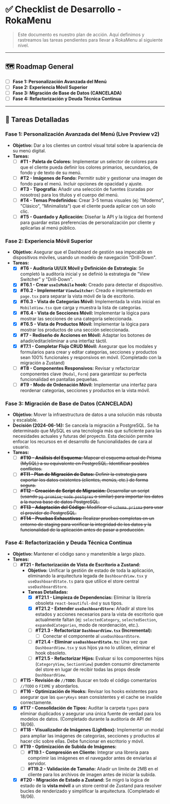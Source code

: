 # ✅ Checklist de Desarrollo - RokaMenu

> Este documento es nuestro plan de acción. Aquí definimos y rastreamos las tareas pendientes para llevar a RokaMenu al siguiente nivel.

---

## 🗺️ Roadmap General

- [ ] **Fase 1: Personalización Avanzada del Menú**
- [ ] **Fase 2: Experiencia Móvil Superior**
- [ ] **Fase 3: Migración de Base de Datos (CANCELADA)**
- [ ] **Fase 4: Refactorización y Deuda Técnica Continua**

---

## 📝 Tareas Detalladas

### **Fase 1: Personalización Avanzada del Menú (Live Preview v2)**

- **Objetivo:** Dar a los clientes un control visual total sobre la apariencia de su menú digital.
- **Tareas:**
  - [ ] **#T1 - Paleta de Colores:** Implementar un selector de colores para que el cliente pueda definir los colores primarios, secundarios, de fondo y de texto de su menú.
  - [ ] **#T2 - Imágenes de Fondo:** Permitir subir y gestionar una imagen de fondo para el menú. Incluir opciones de opacidad y ajuste.
  - [ ] **#T3 - Tipografía:** Añadir una selección de fuentes (curadas por nosotros) para los títulos y el cuerpo del menú.
  - [ ] **#T4 - Temas Predefinidos:** Crear 3-5 temas visuales (ej: "Moderno", "Clásico", "Minimalista") que el cliente pueda aplicar con un solo clic.
  - [ ] **#T5 - Guardado y Aplicación:** Diseñar la API y la lógica del frontend para guardar estas preferencias de personalización por cliente y aplicarlas al menú público.

### **Fase 2: Experiencia Móvil Superior**

- **Objetivo:** Asegurar que el Dashboard de gestión sea impecable en dispositivos móviles, usando un modelo de navegación "Drill-Down".
- **Tareas:**
  - [x] **#T6 - Auditoría UI/UX Móvil y Definición de Estrategia:** Se completó la auditoría inicial y se definió la estrategia de "View Switcher" y "Drill-Down".
  - [x] **#T6.1 - Crear `useIsMobile` hook:** Creado para detectar el dispositivo.
  - [x] **#T6.2 - Implementar `ViewSwitcher`:** Creado e implementado en `page.tsx` para separar la vista móvil de la de escritorio.
  - [x] **#T6.3 - Vista de Categorías Móvil:** Implementada la vista inicial en `MobileView.tsx` que carga y muestra la lista de categorías.
  - [x] **#T6.4 - Vista de Secciones Móvil:** Implementar la lógica para mostrar las secciones de una categoría seleccionada.
  - [x] **#T6.5 - Vista de Productos Móvil:** Implementar la lógica para mostrar los productos de una sección seleccionada.
  - [x] **#T7 - Rediseño de Acciones en Móvil:** Adaptar los botones de añadir/editar/eliminar a una interfaz táctil.
  - [x] **#T7.1 - Completar Flujo CRUD Móvil:** Asegurar que los modales y formularios para crear y editar categorías, secciones y productos sean 100% funcionales y responsivos en móvil. (Completado con la migración a Zustand)
  - [ ] **#T8 - Componentes Responsivos:** Revisar y refactorizar componentes clave (`Modal`, `Form`) para garantizar su perfecta funcionalidad en pantallas pequeñas.
  - [ ] **#T9 - Modo de Ordenación Móvil:** Implementar una interfaz para reordenar categorías, secciones y productos en la vista móvil.

### **Fase 3: Migración de Base de Datos (CANCELADA)**

- **Objetivo:** Mover la infraestructura de datos a una solución más robusta y escalable.
- **Decisión (2024-06-14):** Se cancela la migración a PostgreSQL. Se ha determinado que MySQL es una tecnología más que suficiente para las necesidades actuales y futuras del proyecto. Esta decisión permite enfocar los recursos en el desarrollo de funcionalidades de cara al usuario.
- **Tareas:**
  - [ ] ~~**#T10 - Análisis del Esquema:** Mapear el esquema actual de Prisma (MySQL) a su equivalente en PostgreSQL. Identificar posibles conflictos.~~
  - [ ] ~~**#T11 - Plan de Migración de Datos:** Definir la estrategia para exportar los datos existentes (clientes, menús, etc.) de forma segura.~~
  - [ ] ~~**#T12 - Creación de Script de Migración:** Desarrollar un script (usando `pg-promise`, `node-postgres` o similar) para importar los datos a la nueva base de datos PostgreSQL.~~
  - [ ] ~~**#T13 - Adaptación del Código:** Modificar el `schema.prisma` para usar el provider de PostgreSQL.~~
  - [ ] ~~**#T14 - Pruebas Exhaustivas:** Realizar pruebas completas en un entorno de staging para verificar la integridad de los datos y la funcionalidad de la aplicación antes de pasar a producción.~~

### **Fase 4: Refactorización y Deuda Técnica Continua**

- **Objetivo:** Mantener el código sano y manetenible a largo plazo.
- **Tareas:**
  - [ ] **#T21 - Refactorización de Vista de Escritorio a Zustand:**
    - **Objetivo:** Unificar la gestión de estado de toda la aplicación, eliminando la arquitectura legada de `DashboardView.tsx` y `useDashboardState.ts` para que utilice el store central `useDashboardStore`.
    - **Tareas Detalladas:**
      - [x] **#T21.1 - Limpieza de Dependencias:** Eliminar la librería obsoleta `react-beautiful-dnd` y sus tipos.
      - [x] **#T21.2 - Extender `useDashboardStore`:** Añadir al store los estados y acciones necesarios para la vista de escritorio que actualmente faltan (ej: `selectedCategory`, `selectedSection`, `expandedCategories`, modo de reordenación, etc.).
      - [ ] **#T21.3 - Refactorizar `DashboardView.tsx` (Incremental):**
        - [ ] Conectar el componente al `useDashboardStore`.
      - [ ] **#T21.4 - Eliminar `useDashboardState.ts`:** Una vez que `DashboardView.tsx` y sus hijos ya no lo utilicen, eliminar el hook obsoleto.
      - [ ] **#T21.5 - Refactorizar Hijos:** Evaluar si los componentes hijos (`CategoryView`, `SectionView`) pueden consumir directamente del store en lugar de recibir todas las props desde `DashboardView`.
  - [ ] **#T15 - Revisión de `//TODO`:** Buscar en todo el código comentarios `//TODO` o `FIXME` y abordarlos.
  - [ ] **#T16 - Optimización de Hooks:** Revisar los hooks existentes para asegurar que las `queryKeys` sean consistentes y el cache se invalide correctamente.
  - [x] **#T17 - Consolidación de Tipos:** Auditar la carpeta `types` para eliminar duplicados y asegurar una única fuente de verdad para los modelos de datos. (Completado durante la auditoría de API del 18/06).
  - [ ] **#T18 - Visualizador de Imágenes (Lightbox):** Implementar un modal para ampliar las imágenes de categorías, secciones y productos al hacer clic sobre ellas. Debe funcionar en escritorio y móvil.
  - [ ] **#T19 - Optimización de Subida de Imágenes:**
    - [ ] **#T19.1 - Compresión en Cliente:** Integrar una librería para comprimir las imágenes en el navegador antes de enviarlas al servidor.
    - [ ] **#T19.2 - Validación de Tamaño:** Añadir un límite de 2MB en el cliente para los archivos de imagen antes de iniciar la subida.
  - [x] **#T20 - Migración de Estado a Zustand:** Se migró la lógica de estado de la **vista móvil** a un store central de Zustand para resolver bucles de renderizado y simplificar la arquitectura. (Completado el 18/06).
